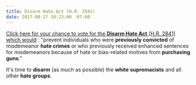 ```yaml
---
title: Disarm Hate Act (H.R. 2841)
date: 2017-08-17 10:23:00 -07:00
---
```


[Click here for your chance to vote for the **Disarm Hate Act** (H.R. 2841) which would](https://issuevoter.org/bills/1824/hr2841-115-disarm-hate-act-h-r-2841) :
"prevent individuals who were **previously convicted** of misdemeanor **hate crimes** or who previously received enhanced sentences for misdemeanors because of hate or bias-related motives from **purchasing guns**."

It's time to **disarm** (as much as possible) the **white supremacists** and all other **hate groups**.  